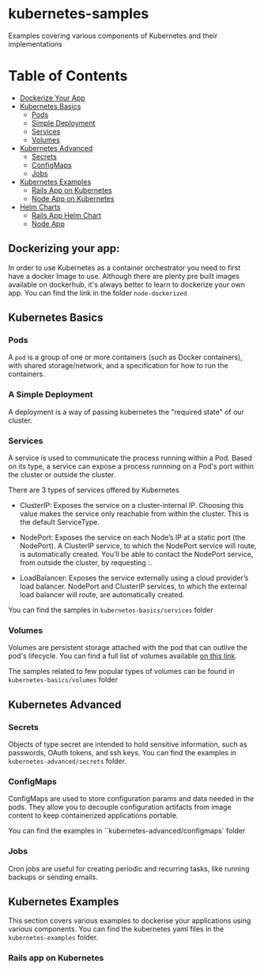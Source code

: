 # kubernetes-samples
Examples covering various components of Kubernetes and their implementations

Table of Contents
====================

  * [Dockerize Your App](#dockerizing-your-app)
  * [Kubernetes Basics](#kubernetes-basics)
    * [Pods](#pods)
    * [Simple Deployment](#a-simple-deployment)
    * [Services](#services)
    * [Volumes](#volumes)
  * [Kubernetes Advanced](#command-line-interface)
    * [Secrets](#secrets)
    * [ConfigMaps](#configmaps)
    * [Jobs](#jobs)
  * [Kubernetes Examples](#kubernetes-examples)
    * [Rails App on Kubernetes](#rails-app-on-kubernetes)
    * [Node App on Kubernetes](#node-app-on-kubernetes)
  * [Helm Charts](#helm-charts-examples)
    * [Rails App Helm Chart](#rails-app-helm-chart) 
    * [Node App](#node-app-helm-chart) 

## Dockerizing your app:

In order to use Kubernetes as a container orchestrator you need to first have a docker Image to use. Although there are plenty pre built images available on dockerhub, it's always better to learn to dockerize your own app. You can find the link in the folder `node-dockerized`

## Kubernetes Basics

### Pods
A `pod` is a group of one or more containers (such as Docker containers), with shared storage/network, and a specification for how to run the containers.

### A Simple Deployment

A deployment is a way of passing kubernetes the "required state" of our cluster.

### Services

A service is used to communicate the process running within a Pod. Based on its type, a service can expose a process runnning on a Pod's port within the cluster or outside the cluster.

There are 3 types of services offered by Kubernetes

- ClusterIP: Exposes the service on a cluster-internal IP. Choosing this value makes the service only reachable from within the cluster. This is the default ServiceType.

- NodePort: Exposes the service on each Node’s IP at a static port (the NodePort). A ClusterIP service, to which the NodePort service will route, is automatically created. You’ll be able to contact the NodePort service, from outside the cluster, by requesting <NodeIP>:<NodePort>.

- LoadBalancer: Exposes the service externally using a cloud provider’s load balancer. NodePort and ClusterIP services, to which the external load balancer will route, are automatically created.

You can find the samples in `kubernetes-basics/services` folder

### Volumes

Volumes are persistent storage attached with the pod that can outlive the pod's lifecycle. 
You can find a full list of volumes available [on this link](https://kubernetes.io/docs/concepts/storage/volumes/#types-of-volumes).

The samples related to few popular types of volumes can be found in `kubernetes-basics/volumes` folder

## Kubernetes Advanced

### Secrets
Objects of type secret are intended to hold sensitive information, such as passwords, OAuth tokens, and ssh keys. You can find the examples in `kubernetes-advanced/secrets` folder.

### ConfigMaps
ConfigMaps are used to store configuration params and data needed in the pods. They allow you to decouple configuration artifacts from image content to keep containerized applications portable.

You can find the examples in ``kubernetes-advanced/configmaps` folder

### Jobs

Cron jobs are useful for creating periodic and recurring tasks, like running backups or sending emails.

## Kubernetes Examples

This section covers various examples to dockerise your applications using various components. You can find the kubernetes yaml files in the `kubernetes-examples` folder. 

### Rails app on Kubernetes

